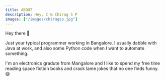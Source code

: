 ```yaml
---
title: ABOUT
description: Hey, I'm Chirag S P
images: ["/images/chiragsp.jpg"]
---
```



Hey there :wave:

Just your typical programmer working in Bangalore. I usually dabble with Java at work, and also some Python code when I want to automate something.

I'm an electronics gradute from Mangalore and I like to spend my free time reading space fiction books and crack lame jokes that no one finds funny. &#128516;
